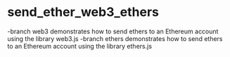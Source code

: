 # send_ether_web3_ethers
-branch web3 demonstrates how to send ethers to an Ethereum account using the library web3.js
-branch ethers demonstrates how to send ethers to an Ethereum account using the library ethers.js
